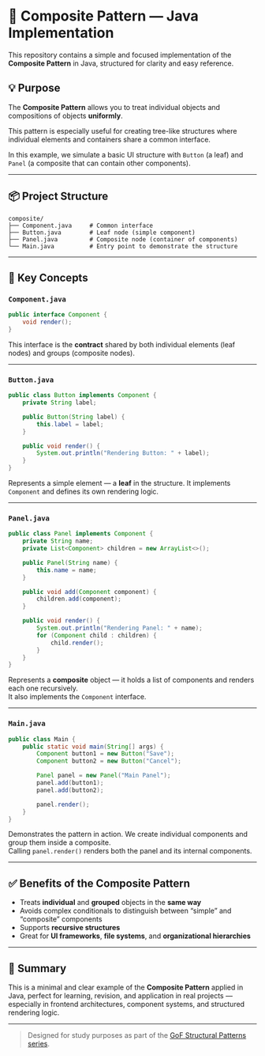 
# 🧩 Composite Pattern — Java Implementation

This repository contains a simple and focused implementation of the **Composite Pattern** in Java, structured for clarity and easy reference.

## 💡 Purpose

The **Composite Pattern** allows you to treat individual objects and compositions of objects **uniformly**.

This pattern is especially useful for creating tree-like structures where individual elements and containers share a common interface.

In this example, we simulate a basic UI structure with `Button` (a leaf) and `Panel` (a composite that can contain other components).

---

## 📦 Project Structure

```
composite/
├── Component.java     # Common interface
├── Button.java        # Leaf node (simple component)
├── Panel.java         # Composite node (container of components)
└── Main.java          # Entry point to demonstrate the structure
```

---

## 🧠 Key Concepts

### `Component.java`

```java
public interface Component {
    void render();
}
```

This interface is the **contract** shared by both individual elements (leaf nodes) and groups (composite nodes).

---

### `Button.java`

```java
public class Button implements Component {
    private String label;

    public Button(String label) {
        this.label = label;
    }

    public void render() {
        System.out.println("Rendering Button: " + label);
    }
}
```

Represents a simple element — a **leaf** in the structure. It implements `Component` and defines its own rendering logic.

---

### `Panel.java`

```java
public class Panel implements Component {
    private String name;
    private List<Component> children = new ArrayList<>();

    public Panel(String name) {
        this.name = name;
    }

    public void add(Component component) {
        children.add(component);
    }

    public void render() {
        System.out.println("Rendering Panel: " + name);
        for (Component child : children) {
            child.render();
        }
    }
}
```

Represents a **composite** object — it holds a list of components and renders each one recursively.  
It also implements the `Component` interface.

---

### `Main.java`

```java
public class Main {
    public static void main(String[] args) {
        Component button1 = new Button("Save");
        Component button2 = new Button("Cancel");

        Panel panel = new Panel("Main Panel");
        panel.add(button1);
        panel.add(button2);

        panel.render();
    }
}
```

Demonstrates the pattern in action. We create individual components and group them inside a composite.  
Calling `panel.render()` renders both the panel and its internal components.

---

## ✅ Benefits of the Composite Pattern

- Treats **individual** and **grouped** objects in the **same way**
- Avoids complex conditionals to distinguish between “simple” and “composite” components
- Supports **recursive structures**
- Great for **UI frameworks**, **file systems**, and **organizational hierarchies**

---

## 📌 Summary

This is a minimal and clear example of the **Composite Pattern** applied in Java, perfect for learning, revision, and application in real projects — especially in frontend architectures, component systems, and structured rendering logic.

---

> Designed for study purposes as part of the [GoF Structural Patterns series](https://github.com/allrox/gof-structural-patterns).
